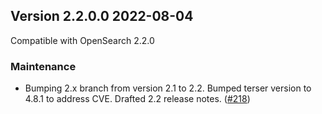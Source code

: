 ## Version 2.2.0.0 2022-08-04

Compatible with OpenSearch 2.2.0

### Maintenance
* Bumping 2.x branch from version 2.1 to 2.2. Bumped terser version to 4.8.1 to address CVE. Drafted 2.2 release notes. ([#218](https://github.com/opensearch-project/index-management-dashboards-plugin/pull/218))
